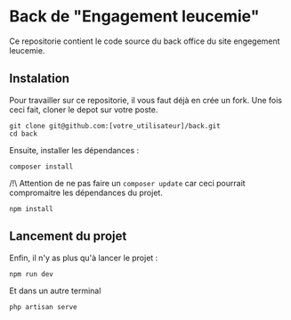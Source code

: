# Back de "Engagement leucemie"

Ce repositorie contient le code source du back office du site engegement leucemie.

## Instalation

Pour travailler sur ce repositorie, il vous faut déjà en crée un fork. Une fois ceci fait, cloner le depot sur votre poste.

```
git clone git@github.com:[votre_utilisateur]/back.git
cd back
```

Ensuite, installer les dépendances :
```
composer install
```

/!\ Attention de ne pas faire un `composer update` car ceci pourrait compromaitre les dépendances du projet.

```
npm install
```

## Lancement du projet
Enfin, il n'y as plus qu'à lancer le projet : 

```
npm run dev
```

Et dans un autre terminal
```
php artisan serve
```
